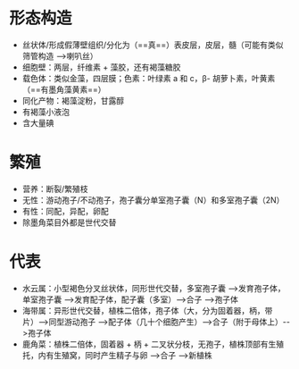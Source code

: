 # 形态构造
- 丝状体/形成假薄壁组织/分化为（==真==）表皮层，皮层，髓（可能有类似筛管构造 -->喇叭丝）
- 细胞壁：两层，纤维素 + 藻胶，还有褐藻糖胶
- 载色体：类似金藻，四层膜；色素：叶绿素 a 和 c，β- 胡萝卜素，叶黄素（==有墨角藻黄素==）
- 同化产物：褐藻淀粉，甘露醇
- 有褐藻小液泡
- 含大量碘
# 繁殖
- 营养：断裂/繁殖枝
- 无性：游动孢子/不动孢子，孢子囊分单室孢子囊（N）和多室孢子囊（2N）
- 有性：同配，异配，卵配
- 除墨角菜目外都是世代交替
# 代表
- 水云属：小型褐色分叉丝状体，同形世代交替，多室孢子囊 -->发育孢子体，单室孢子囊 -->发育配子体，配子囊（多室）-->合子 -->孢子体
- 海带属：异形世代交替，植株二倍体，孢子体（大，分为固着器，柄，带片）-->同型游动孢子 -->配子体（几十个细胞产生）-->合子（附于母体上）-->孢子体
- 鹿角菜：植株二倍体，固着器 + 柄 + 二叉状分枝，无孢子，植株顶部有生殖托，内有生殖窝，同时产生精子与卵 -->合子 -->新植株